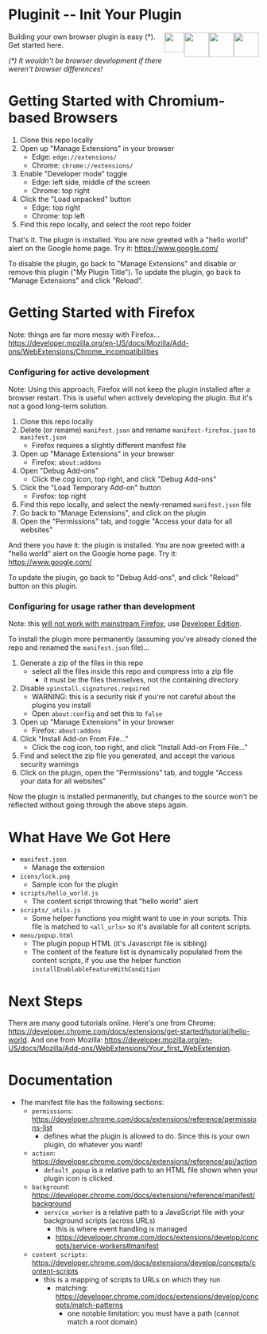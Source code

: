 # Pluginit -- Init Your Plugin

<img src="https://edgestatic.azureedge.net/shared/cms/lrs1c69a1j/logos/5a74283229e24d0ca59fb94ed941c3a0.png" width=50 style="float:right"/>
<img src="https://www.google.com/chrome/static/images/chrome-logo-m100.svg" width=50 style="float:right"/>
<img src="https://www.mozilla.org/media/protocol/img/logos/firefox/browser/developer/logo.41d42822c8fb.svg" width=50 style="float:right"/>
<img src="https://brave.com/static-assets/images/brave-logo-sans-text.svg" width=40 style="float:right"/>

Building your own browser plugin is easy (*). Get started here.

_(*) It wouldn't be browser development if there weren't browser differences!_

# Getting Started with Chromium-based Browsers

1) Clone this repo locally
2) Open up "Manage Extensions" in your browser
   - Edge: `edge://extensions/`
   - Chrome: `chrome://extensions/`
3) Enable "Developer mode" toggle
   - Edge: left side, middle of the screen
   - Chrome: top right
4) Click the "Load unpacked" button
   - Edge: top right
   - Chrome: top left
5) Find this repo locally, and select the root repo folder

That's it. The plugin is installed.
You are now greeted with a "hello world" alert on the Google home page.
Try it: https://www.google.com/

To disable the plugin, go back to "Manage Extensions" and disable or remove this plugin ("My Plugin Title").
To update the plugin, go back to "Manage Extensions" and click "Reload".

# Getting Started with Firefox

Note: things are far more messy with Firefox...
https://developer.mozilla.org/en-US/docs/Mozilla/Add-ons/WebExtensions/Chrome_incompatibilities

### Configuring for active development

Note: Using this approach, Firefox will not keep the plugin installed after a browser restart. This is useful when actively developing the plugin. But it's not a good long-term solution.

1) Clone this repo locally
2) Delete (or rename) `manifest.json` and rename `manifest-firefox.json` to `manifest.json`
    - Firefox requires a slightly different manifest file
3) Open up "Manage Extensions" in your browser
    - Firefox: `about:addons`
4) Open "Debug Add-ons"
    - Click the cog icon, top right, and click "Debug Add-ons"
5) Click the "Load Temporary Add-on" button
    - Firefox: top right
6) Find this repo locally, and select the newly-renamed `manifest.json` file
7) Go back to "Manage Extensions", and click on the plugin
8) Open the "Permissions" tab, and toggle "Access your data for all websites"

And there you have it: the plugin is installed.
You are now greeted with a "hello world" alert on the Google home page.
Try it: https://www.google.com/

To update the plugin, go back to "Debug Add-ons", and click "Reload" button on this plugin.

### Configuring for usage rather than development

Note: this [will not work with mainstream Firefox](https://support.mozilla.org/en-US/kb/add-on-signing-in-firefox#w_what-are-my-options-if-i-want-to-use-an-unsigned-add-on-advanced-users); use [Developer Edition](https://www.mozilla.org/en-CA/firefox/developer/).

To install the plugin more permanently (assuming you've already cloned the repo and renamed the `manifest.json` file)...
1) Generate a zip of the files in this repo
    - select all the files inside this repo and compress into a zip file
      - it must be the files themselves, not the containing directory
2) Disable `xpinstall.signatures.required`
    - WARNING: this is a security risk if you're not careful about the plugins you install
    - Open `about:config` and set this to `false`
3) Open up "Manage Extensions" in your browser
    - Firefox: `about:addons`
4) Click "Install Add-on From File..."
    - Click the cog icon, top right, and click "Install Add-on From File..."
5) Find and select the zip file you generated, and accept the various security warnings
6) Click on the plugin, open the "Permissions" tab, and toggle "Access your data for all websites"

Now the plugin is installed permanently, but changes to the source won't be reflected without going through the above steps again.

# What Have We Got Here

- `manifest.json`
  - Manage the extension
- `icons/lock.png`
  - Sample icon for the plugin
- `scripts/hello_world.js`
  - The content script throwing that "hello world" alert
- `scripts/_utils.js`
  - Some helper functions you might want to use in your scripts. This file is matched to `<all_urls>` so it's available for all content scripts.
- `menu/popup.html`
  - The plugin popup HTML (it's Javascript file is sibling)
  - The content of the feature list is dynamically populated from the content scripts, if you use the helper function `installEnablableFeatureWithCondition`

# Next Steps

There are many good tutorials online. Here's one from Chrome: https://developer.chrome.com/docs/extensions/get-started/tutorial/hello-world. And one from Mozilla: https://developer.mozilla.org/en-US/docs/Mozilla/Add-ons/WebExtensions/Your_first_WebExtension.

# Documentation

- The manifest file has the following sections:
  - `permissions`: https://developer.chrome.com/docs/extensions/reference/permissions-list
    - defines what the plugin is allowed to do. Since this is your own plugin, do whatever you want!
  - `action`: https://developer.chrome.com/docs/extensions/reference/api/action
    - `default_popup` is a relative path to an HTML file shown when your plugin icon is clicked.
  - `background`: https://developer.chrome.com/docs/extensions/reference/manifest/background
    - `service_worker` is a relative path to a JavaScript file with your background scripts (across URLs)
      - this is where event handling is managed
      - https://developer.chrome.com/docs/extensions/develop/concepts/service-workers#manifest
  - `content_scripts`: https://developer.chrome.com/docs/extensions/develop/concepts/content-scripts
    - this is a mapping of scripts to URLs on which they run
      - matching: https://developer.chrome.com/docs/extensions/develop/concepts/match-patterns
        - one notable limitation: you must have a path (cannot match a root domain)



